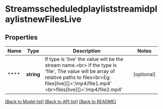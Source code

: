 # StreamsscheduledplayliststreamidplaylistnewFilesLive

## Properties
Name | Type | Description | Notes
------------ | ------------- | ------------- | -------------
**** | **string** | If type is &#x27;live&#x27; the value will be the stream name.&lt;br&gt; If the type is &#x27;file&#x27;, The value will be array of relative paths to files&lt;br&gt;Eg: files[live][]&#x3D;&#x27;/mp4/file1.mp4&#x27; &lt;br&gt;files[live][]&#x3D;&#x27;/mp4/file2.mp4&#x27; | [optional] 

[[Back to Model list]](../README.md#documentation-for-models) [[Back to API list]](../README.md#documentation-for-api-endpoints) [[Back to README]](../README.md)

